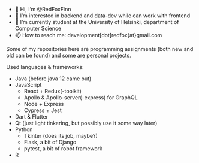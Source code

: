 - 👋 Hi, I’m @RedFoxFinn
- 👀 I’m interested in backend and data-dev while can work with frontend
- 🌱 I’m currently student at the University of Helsinki, department of Computer Science
- 📫 How to reach me: development[dot]redfox{at}gmail.com

Some of my repositories here are programming assignments (both new and old can be found) and some are personal projects.

Used languages & frameworks:

- Java (before java 12 came out)
- JavaScript
  - React + Redux(-toolkit)
  - Apollo & Apollo-server(-express) for GraphQL
  - Node + Express
  - Cypress + Jest
- Dart & Flutter
- Qt (just light tinkering, but possibly use it some way later)
- Python
  - Tkinter (does its job, maybe?)
  - Flask, a bit of Django
  - pytest, a bit of robot framework
- R

<!---
RedFoxFinn/RedFoxFinn is a ✨ special ✨ repository because its `README.md` (this file) appears on your GitHub profile.
You can click the Preview link to take a look at your changes.
--->
